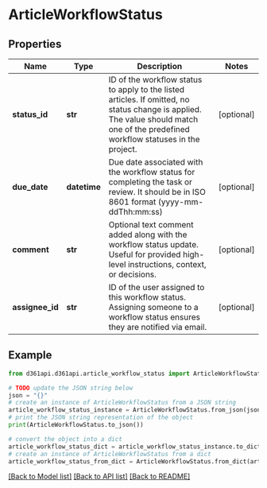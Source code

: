 # ArticleWorkflowStatus


## Properties

Name | Type | Description | Notes
------------ | ------------- | ------------- | -------------
**status_id** | **str** | ID of the workflow status to apply to the listed articles. If omitted, no status change is applied. The value should match one of the predefined workflow statuses in the project. | [optional] 
**due_date** | **datetime** | Due date associated with the workflow status for completing the task or review. It should be in ISO 8601 format (yyyy-mm-ddThh:mm:ss) | [optional] 
**comment** | **str** | Optional text comment added along with the workflow status update. Useful for provided high-level instructions, context, or decisions. | [optional] 
**assignee_id** | **str** | ID of the user assigned to this workflow status. Assigning someone to a workflow status ensures they are notified via email. | [optional] 

## Example

```python
from d361api.d361api.article_workflow_status import ArticleWorkflowStatus

# TODO update the JSON string below
json = "{}"
# create an instance of ArticleWorkflowStatus from a JSON string
article_workflow_status_instance = ArticleWorkflowStatus.from_json(json)
# print the JSON string representation of the object
print(ArticleWorkflowStatus.to_json())

# convert the object into a dict
article_workflow_status_dict = article_workflow_status_instance.to_dict()
# create an instance of ArticleWorkflowStatus from a dict
article_workflow_status_from_dict = ArticleWorkflowStatus.from_dict(article_workflow_status_dict)
```
[[Back to Model list]](../README.md#documentation-for-models) [[Back to API list]](../README.md#documentation-for-api-endpoints) [[Back to README]](../README.md)


